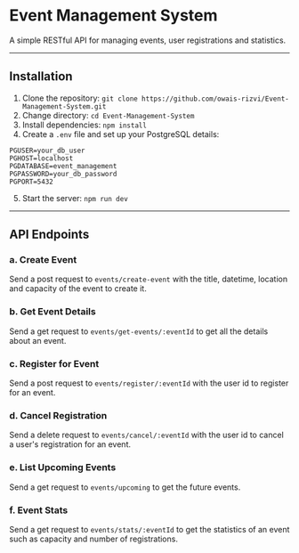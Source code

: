 # Event Management System

A simple RESTful API for managing events, user registrations and statistics.

---
## Installation
1. Clone the repository: `git clone https://github.com/owais-rizvi/Event-Management-System.git`
2. Change directory: `cd Event-Management-System`
3. Install dependencies: `npm install`
4. Create a `.env` file and set up your PostgreSQL details:
```
PGUSER=your_db_user
PGHOST=localhost
PGDATABASE=event_management
PGPASSWORD=your_db_password
PGPORT=5432
```
5. Start the server: `npm run dev`
---
## API Endpoints
### a. Create Event
Send a post request to `events/create-event` with the title, datetime, location and capacity of the event to create it.
### b. Get Event Details
Send a get request to `events/get-events/:eventId` to get all the details about an event.
### c. Register for Event
Send a post request to `events/register/:eventId` with the user id to register for an event.
### d. Cancel Registration
Send a delete request to `events/cancel/:eventId` with the user id to cancel a user's registration for an event.
### e. List Upcoming Events
Send a get request to `events/upcoming` to get the future events.
### f. Event Stats
Send a get request to `events/stats/:eventId` to get the statistics of an event such as capacity and number of registrations.